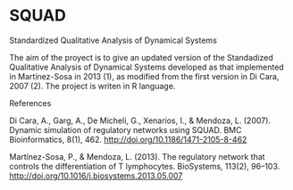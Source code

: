# SQUAD
Standardized Qualitative Analysis of Dynamical Systems 

The aim of the proyect is to give an updated version of the Standadized Qualitative Analysis of Dynamical Systems developed as that implemented in Martínez-Sosa in 2013 (1), as modified from the first version in Di Cara, 2007 (2). The project is writen in R language.





References

Di Cara, A., Garg, A., De Micheli, G., Xenarios, I., & Mendoza, L. (2007). Dynamic simulation of regulatory networks using SQUAD. BMC Bioinformatics, 8(1), 462. http://doi.org/10.1186/1471-2105-8-462

Martínez-Sosa, P., & Mendoza, L. (2013). The regulatory network that controls the differentiation of T lymphocytes. BioSystems, 113(2), 96–103. http://doi.org/10.1016/j.biosystems.2013.05.007
